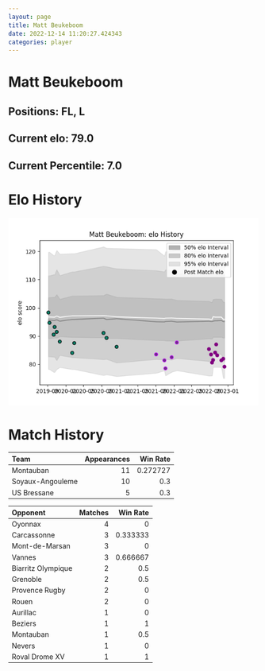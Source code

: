 ```yaml
---  
layout: page  
title: Matt Beukeboom  
date: 2022-12-14 11:20:27.424343  
categories: player  
---
```

# Matt Beukeboom

## Positions: FL, L

## Current elo: 79.0

## Current Percentile: 7.0

# Elo History


![elo history](history_MattBeukeboom.png)
# Match History


| Team             |   Appearances |   Win Rate |
|:-----------------|--------------:|-----------:|
| Montauban        |            11 |   0.272727 |
| Soyaux-Angouleme |            10 |   0.3      |
| US Bressane      |             5 |   0.3      |

| Opponent           |   Matches |   Win Rate |
|:-------------------|----------:|-----------:|
| Oyonnax            |         4 |   0        |
| Carcassonne        |         3 |   0.333333 |
| Mont-de-Marsan     |         3 |   0        |
| Vannes             |         3 |   0.666667 |
| Biarritz Olympique |         2 |   0.5      |
| Grenoble           |         2 |   0.5      |
| Provence Rugby     |         2 |   0        |
| Rouen              |         2 |   0        |
| Aurillac           |         1 |   0        |
| Beziers            |         1 |   1        |
| Montauban          |         1 |   0.5      |
| Nevers             |         1 |   0        |
| Roval Drome XV     |         1 |   1        |